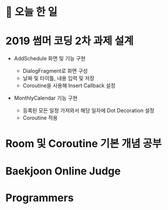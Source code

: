 # :thought_balloon: __오늘 한 일__

# __2019 썸머 코딩 2차 과제 설계__
* AddSchedule 화면 및 기능 구현
    * DialogFragment로 화면 구성
    * 날짜 및 타이틀, 내용 입력 및 저장
    * Coroutine을 사용해 Insert Callback 설정

* MonthlyCalendar 기능 구현
    * 등록된 모든 일정 가져와서 해당 일자에 Dot Decoration 설정
    * Coroutine 적용

# __Room 및 Coroutine 기본 개념 공부__

# __Baekjoon Online Judge__

# __Programmers__
